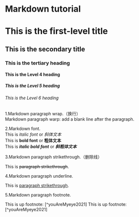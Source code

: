 # Markdown tutorial

# This is the first-level title
## This is the secondary title
### This is the tertiary heading
#### This is the Level 4 heading
##### This is the Level 5 heading
###### This is the Level 6 heading  
1.Markdown paragraph wrap.（换行）  
Markdown paragraph warp: add a blank line after the paragraph.

2.Markdown font.  
This is _italic font_ or _斜体文本_  
This is __bold font__ or __粗体文本__  
This is ___italic  bold font___ or ___斜粗体文本___

3.Markdown paragraph strikethrough.（删除线）

This is ~~paragraph strikethrough~~.

4.Markdown paragraph underline.

This is <u>paragraph strikethrough</u>.

5.Markdown paragraph footnote.

This is up footnote: [^youAreMyeye2021]
This is up footnote: [^youAreMyeye2021]
